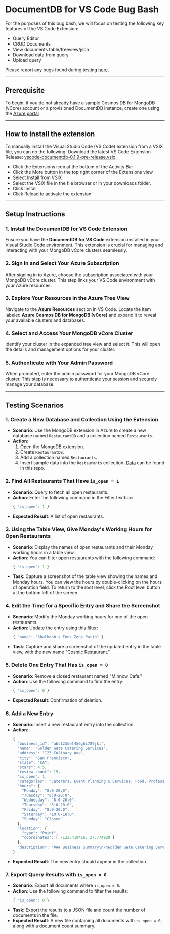 # DocumentDB for VS Code Bug Bash

For the purposes of this bug bash, we will focus on testing the following key features of the VS Code Extension:

- Query Editor
- CRUD Documents
- View documents table/treeview/json
- Download data from query
- Upload query

Please report any bugs found during testing [here](https://msdata.visualstudio.com/ba574a88-a171-48e0-8fcb-5fef6d23739c/_workitems/create/Bug?templateId=719fd0fc-f4ea-48ba-8be9-cfe2ab3061d1&ownerId=6ab390ff-a326-49d7-8722-b92a14912596).

--- 

## Prerequisite
To begin, if you do not already have a sample Cosmos DB for MongoDB (vCore) account or a provisioned DocumentDB instance, create one using the [Azure portal](aka.ms/tryvcore)

---

## How to install the extension
To manually install the Visual Studio Code (VS Code) extension from a VSIX file, you can do the following: Download the latest VS Code Extension Release: [vscode-documentdb-0.1.9-pre-release.vsix](https://github.com/khelanmodi/mongo-vs-code-bug-bash/blob/main/vscode-documentdb-0.1.9-pre-release.vsix)

- Click the Extensions icon at the bottom of the Activity Bar
- Click the More button in the top right corner of the Extensions view
- Select Install from VSIX
- Select the VSIX file in the file browser or in your downloads folder.
- Click Install
- Click Reload to activate the extension

--- 

## Setup Instructions

### 1. **Install the DocumentDB for VS Code Extension**
Ensure you have the **DocumentDB for VS Code** extension installed in your Visual Studio Code environment. This extension is crucial for managing and interacting with your MongoDB vCore clusters seamlessly.

### 2. **Sign In and Select Your Azure Subscription**
After signing in to Azure, choose the subscription associated with your MongoDB vCore cluster. This step links your VS Code environment with your Azure resources.

### 3. **Explore Your Resources in the Azure Tree View**
Navigate to the **Azure Resources** section in VS Code. Locate the item labeled **Azure Cosmos DB for MongoDB (vCore)** and expand it to reveal your available clusters and databases.

### 4. **Select and Access Your MongoDB vCore Cluster**
Identify your cluster in the expanded tree view and select it. This will open the details and management options for your cluster.

### 5. **Authenticate with Your Admin Password**
When prompted, enter the admin password for your MongoDB vCore cluster. This step is necessary to authenticate your session and securely manage your database.

---
## Testing Scenarios
### 1. **Create a New Database and Collection Using the Extension**
   - **Scenario**: Use the MongoDB extension in Azure to create a new database named `RestaurantDB` and a collection named `Restaurants`.
   - **Action**: 
     1. Open the MongoDB extension.
     2. Create `RestaurantDB`.
     3. Add a collection named `Restaurants`.
     4. Insert sample data into the `Restaurants` collection. [Data](https://github.com/khelanmodi/mongo-vs-code-bug-bash/blob/main/business_demo.json) can be found in this repo. 

### 2. **Find All Restaurants That Have `is_open = 1`**
   - **Scenario**: Query to fetch all open restaurants.
   - **Action**: Enter the following command in the Filter textbox: 
     ```javascript
     { "is_open": 1 }
     ```
   - **Expected Result**: A list of open restaurants.

### 3. **Using the Table View, Give Monday's Working Hours for Open Restaurants**
   - **Scenario**: Display the names of open restaurants and their Monday working hours in a table view.
   - **Action**: You can filter open restaurants with the following command: 
     ```javascript
     { "is_open": 1 }
     ```
   - **Task**: Capture a screenshot of the table view showing the names and Monday hours. You can view the hours by double-clicking on the hours of operation field. To return to the root level, click the Root level button at the bottom left of the screen.

### 4. **Edit the Time for a Specific Entry and Share the Screenshot**
   - **Scenario**: Modify the Monday working hours for one of the open restaurants.
   - **Action**: Update the entry using this filter:
     ```javascript
     { "name": "Shalhoob's Funk Zone Patio" }
     ```
   - **Task**: Capture and share a screenshot of the updated entry in the table view, with the new name "Cosmic Restaurant."

### 5. **Delete One Entry That Has `is_open = 0`**
   - **Scenario**: Remove a closed restaurant named "Minnow Cafe."
   - **Action**: Use the following command to find the entry:
     ```javascript
     { "is_open": 0 }
     ```
   - **Expected Result**: Confirmation of deletion.

### 6. **Add a New Entry**
   - **Scenario**: Insert a new restaurant entry into the collection.
   - **Action**:
     ```javascript
     {
       "business_id": "abc123def456ghi789jkl",
       "name": "Golden Gate Catering Services",
       "address": "123 Culinary Ave",
       "city": "San Francisco",
       "state": "CA",
       "stars": 4.5,
       "review_count": 15,
       "is_open": 1,
       "categories": "Caterers, Event Planning & Services, Food, Professional Services",
       "hours": {
         "Monday": "8:0-20:0",
         "Tuesday": "8:0-20:0",
         "Wednesday": "8:0-20:0",
         "Thursday": "8:0-20:0",
         "Friday": "8:0-20:0",
         "Saturday": "10:0-18:0",
         "Sunday": "Closed"
       },
       "location": {
         "type": "Point",
         "coordinates": [ -122.419416, 37.774929 ]
       },
       "description": "### Business Summary\n\nGolden Gate Catering Services, based in San Francisco, CA, is renowned for delivering exquisite culinary experiences for a variety of events. ..."
     }
     ```
   - **Expected Result**: The new entry should appear in the collection.

### 7. **Export Query Results with `is_open = 0`**
   - **Scenario**: Export all documents where `is_open = 0`.
   - **Action**: Use the following command to filter the results:
     ```javascript
     { "is_open": 0 }
     ```
   - **Task**: Export the results to a JSON file and count the number of documents in the file.
   - **Expected Result**: A new file containing all documents with `is_open = 0`, along with a document count summary.
